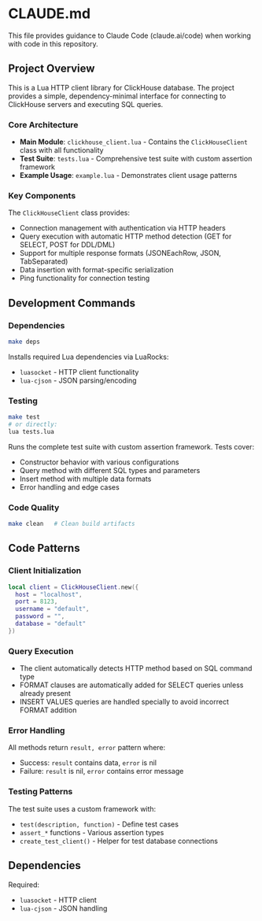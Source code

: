 # CLAUDE.md

This file provides guidance to Claude Code (claude.ai/code) when working with code in this repository.

## Project Overview

This is a Lua HTTP client library for ClickHouse database. The project provides a simple, dependency-minimal interface for connecting to ClickHouse servers and executing SQL queries.

### Core Architecture

- **Main Module**: `clickhouse_client.lua` - Contains the `ClickHouseClient` class with all functionality
- **Test Suite**: `tests.lua` - Comprehensive test suite with custom assertion framework
- **Example Usage**: `example.lua` - Demonstrates client usage patterns

### Key Components

The `ClickHouseClient` class provides:
- Connection management with authentication via HTTP headers
- Query execution with automatic HTTP method detection (GET for SELECT, POST for DDL/DML)
- Support for multiple response formats (JSONEachRow, JSON, TabSeparated)
- Data insertion with format-specific serialization
- Ping functionality for connection testing

## Development Commands

### Dependencies
```bash
make deps
```
Installs required Lua dependencies via LuaRocks:
- `luasocket` - HTTP client functionality
- `lua-cjson` - JSON parsing/encoding

### Testing
```bash
make test
# or directly:
lua tests.lua
```
Runs the complete test suite with custom assertion framework. Tests cover:
- Constructor behavior with various configurations
- Query method with different SQL types and parameters
- Insert method with multiple data formats
- Error handling and edge cases

### Code Quality
```bash
make clean   # Clean build artifacts
```

## Code Patterns

### Client Initialization
```lua
local client = ClickHouseClient.new({
  host = "localhost",
  port = 8123,
  username = "default", 
  password = "",
  database = "default"
})
```

### Query Execution
- The client automatically detects HTTP method based on SQL command type
- FORMAT clauses are automatically added for SELECT queries unless already present
- INSERT VALUES queries are handled specially to avoid incorrect FORMAT addition

### Error Handling
All methods return `result, error` pattern where:
- Success: `result` contains data, `error` is nil
- Failure: `result` is nil, `error` contains error message

### Testing Patterns
The test suite uses a custom framework with:
- `test(description, function)` - Define test cases
- `assert_*` functions - Various assertion types
- `create_test_client()` - Helper for test database connections

## Dependencies

Required:
- `luasocket` - HTTP client
- `lua-cjson` - JSON handling
